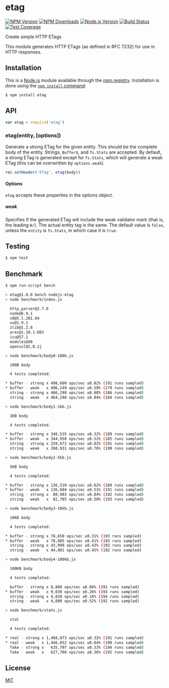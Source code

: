 # etag

[![NPM Version][npm-image]][npm-url]
[![NPM Downloads][downloads-image]][downloads-url]
[![Node.js Version][node-version-image]][node-version-url]
[![Build Status][travis-image]][travis-url]
[![Test Coverage][coveralls-image]][coveralls-url]

Create simple HTTP ETags

This module generates HTTP ETags (as defined in RFC 7232) for use in
HTTP responses.

## Installation

This is a [Node.js](https://nodejs.org/en/) module available through the
[npm registry](https://www.npmjs.com/). Installation is done using the
[`npm install` command](https://docs.npmjs.com/getting-started/installing-npm-packages-locally):

```sh
$ npm install etag
```

## API

<!-- eslint-disable no-unused-vars --> 

```js
var etag = require('etag')
```

### etag(entity, [options])

Generate a strong ETag for the given entity. This should be the complete
body of the entity. Strings, `Buffer`s, and `fs.Stats` are accepted. By
default, a strong ETag is generated except for `fs.Stats`, which will
generate a weak ETag (this can be overwritten by `options.weak`).

<!-- eslint-disable no-undef --> 

```js
res.setHeader('ETag', etag(body))
```

#### Options

`etag` accepts these properties in the options object.

##### weak

Specifies if the generated ETag will include the weak validator mark (that
is, the leading `W/`). The actual entity tag is the same. The default value
is `false`, unless the `entity` is `fs.Stats`, in which case it is `true`.

## Testing

```sh
$ npm test
```

## Benchmark

```bash
$ npm run-script bench

> etag@1.8.0 bench nodejs-etag
> node benchmark/index.js

  http_parser@2.7.0
  node@6.9.1
  v8@5.1.281.84
  uv@1.9.1
  zlib@1.2.8
  ares@1.10.1-DEV
  icu@57.1
  modules@48
  openssl@1.0.2j

> node benchmark/body0-100b.js

  100B body

  4 tests completed.

* buffer - strong x 498,600 ops/sec ±0.82% (191 runs sampled)
* buffer - weak   x 496,249 ops/sec ±0.59% (179 runs sampled)
  string - strong x 466,298 ops/sec ±0.88% (186 runs sampled)
  string - weak   x 464,298 ops/sec ±0.84% (184 runs sampled)

> node benchmark/body1-1kb.js

  1KB body

  4 tests completed.

* buffer - strong x 346,535 ops/sec ±0.32% (189 runs sampled)
* buffer - weak   x 344,958 ops/sec ±0.52% (185 runs sampled)
  string - strong x 259,672 ops/sec ±0.82% (191 runs sampled)
  string - weak   x 260,931 ops/sec ±0.76% (190 runs sampled)

> node benchmark/body2-5kb.js

  5KB body

  4 tests completed.

* buffer - strong x 136,510 ops/sec ±0.62% (189 runs sampled)
* buffer - weak   x 136,604 ops/sec ±0.51% (191 runs sampled)
  string - strong x  80,903 ops/sec ±0.84% (192 runs sampled)
  string - weak   x  82,785 ops/sec ±0.50% (193 runs sampled)

> node benchmark/body3-10kb.js

  10KB body

  4 tests completed.

* buffer - strong x 78,650 ops/sec ±0.31% (193 runs sampled)
* buffer - weak   x 78,685 ops/sec ±0.41% (193 runs sampled)
  string - strong x 43,999 ops/sec ±0.43% (193 runs sampled)
  string - weak   x 44,081 ops/sec ±0.45% (192 runs sampled)

> node benchmark/body4-100kb.js

  100KB body

  4 tests completed.

  buffer - strong x 8,860 ops/sec ±0.66% (191 runs sampled)
* buffer - weak   x 9,030 ops/sec ±0.26% (193 runs sampled)
  string - strong x 4,838 ops/sec ±0.16% (194 runs sampled)
  string - weak   x 4,800 ops/sec ±0.52% (192 runs sampled)

> node benchmark/stats.js

  stat

  4 tests completed.

* real - strong x 1,468,073 ops/sec ±0.32% (191 runs sampled)
* real - weak   x 1,446,852 ops/sec ±0.64% (190 runs sampled)
  fake - strong x   635,707 ops/sec ±0.33% (194 runs sampled)
  fake - weak   x   627,708 ops/sec ±0.36% (192 runs sampled)
```

## License

[MIT](LICENSE)

[npm-image]: https://img.shields.io/npm/v/etag.svg
[npm-url]: https://npmjs.org/package/etag
[node-version-image]: https://img.shields.io/node/v/etag.svg
[node-version-url]: https://nodejs.org/en/download/
[travis-image]: https://img.shields.io/travis/jshttp/etag/master.svg
[travis-url]: https://travis-ci.org/jshttp/etag
[coveralls-image]: https://img.shields.io/coveralls/jshttp/etag/master.svg
[coveralls-url]: https://coveralls.io/r/jshttp/etag?branch=master
[downloads-image]: https://img.shields.io/npm/dm/etag.svg
[downloads-url]: https://npmjs.org/package/etag
